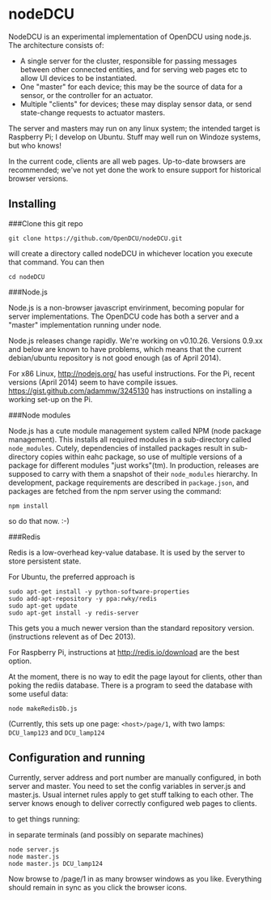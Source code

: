 nodeDCU
=======

NodeDCU is an experimental implementation of OpenDCU using node.js. The architecture consists of:

* A single server for the cluster, responsible for passing messages between other connected entities, and for serving web pages etc to allow UI devices to be instantiated.
* One "master" for each device; this may be the source of data for a sensor, or the controller for an actuator.
* Multiple "clients" for devices; these may display sensor data, or send state-change requests to actuator masters.

The server and masters may run on any linux system; the intended target is Raspberry Pi; I develop on Ubuntu. Stuff may well run on Windoze systems, but who knows!

In the current code, clients are all web pages. Up-to-date browsers are recommended; we've not yet done the work to ensure support for historical browser versions.

Installing
----------
###Clone this git repo

    git clone https://github.com/OpenDCU/nodeDCU.git

will create a directory called nodeDCU in whichever location you execute that command. You can then

    cd nodeDCU


###Node.js

Node.js is a non-browser javascript envirinment, becoming popular for server implementations. The OpenDCU code has both a server and a "master" implementation running under node.

Node.js releases change rapidly. We're working on v0.10.26. Versions 0.9.xx and below are known to have problems, which means that the current debian/ubuntu repository is not good enough (as of April 2014).

For x86 Linux, http://nodejs.org/ has useful instructions. For the Pi, recent versions (April 2014) seem to have compile issues. https://gist.github.com/adammw/3245130 has instructions on installing a working set-up on the Pi.


###Node modules

Node.js has a cute module management system called NPM (node package management). This installs all required modules in a sub-directory called `node_modules`. Cutely, dependencies of installed packages result in sub-directory copies within eahc package, so use of multiple versions of a package for different modules "just works"(tm). In production, releases are supposed to carry with them a snapshot of their `node_modules` hierarchy. In development, package requirements are described in `package.json`, and packages are fetched from the npm server using the command:

    npm install
    
so do that now. :-)

###Redis

Redis is a low-overhead key-value database. It is used by the server to store persistent state.

For Ubuntu, the preferred approach is

    sudo apt-get install -y python-software-properties
    sudo add-apt-repository -y ppa:rwky/redis
    sudo apt-get update
    sudo apt-get install -y redis-server

This gets you a much newer version than the standard repository version. (instructions relevent as of Dec 2013).

For Raspberry Pi, instructions at http://redis.io/download are the best option.

At the moment, there is no way to edit the page layout for clients, other than poking the rediis database. There is a program to seed the database with some useful data:

    node makeRedisDb.js

(Currently, this sets up one page: `<host>/page/1`, with two lamps: `DCU_lamp123` and `DCU_lamp124`

Configuration and running
-------------

Currently, server address and port number are manually configured, in both server and master. You need to set the config variables in server.js and master.js. Usual internet rules apply to get stuff talking to each other. The server knows enough to deliver correctly configured web pages to clients.

to get things running:

in separate terminals (and possibly on separate machines)

    node server.js
    node master.js
    node master.js DCU_lamp124

Now browse to <host>/page/1 in as many browser windows as you like. Everything should remain in sync as you click the browser icons.
